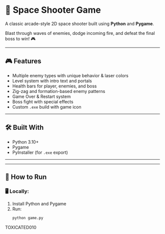 # 🚀 Space Shooter Game

A classic arcade-style 2D space shooter built using **Python** and **Pygame**.

Blast through waves of enemies, dodge incoming fire, and defeat the final boss to win! 🎮

---

## 🎮 Features

- Multiple enemy types with unique behavior & laser colors
- Level system with intro text and portals
- Health bars for player, enemies, and boss
- Zig-zag and formation-based enemy patterns
- Game Over & Restart system
- Boss fight with special effects
- Custom `.exe` build with game icon

---

## 🛠 Built With

- Python 3.10+  
- Pygame  
- PyInstaller (for `.exe` export)

---

---

## 🚀 How to Run

### 🖥 Locally:
1. Install Python and Pygame  
2. Run:
   ```bash
   python game.py
TOXICATED010

